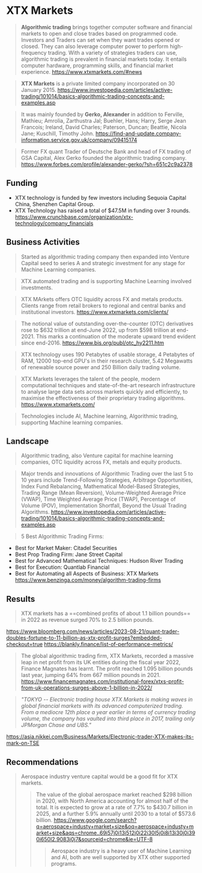 # **XTX Markets**

> **Algorithmic trading** brings together computer software and financial markets to open and close trades based on programmed code. Investors and Traders can set when they want trades opened or closed. They can also leverage computer power to perform high-frequency trading. With a variety of strategies traders can use, algorithmic trading is prevalent in financial markets today. It entails computer hardware, programming skills, and financial market experience.
https://www.xtxmarkets.com/#news

> **XTX Markets** is a private limited company incorporated on 30 January 2015. 
 https://www.investopedia.com/articles/active-trading/101014/basics-algorithmic-trading-concepts-and-examples.asp

> It was mainly founded by **Gerko, Alexander** in addition to Ferville, Mathieu; Amrolia, Zarthustra Jal; Buehler, Hans; Harry, Serge Jean Francois; Ireland, David Charles; Paterson, Duncan; Beattie, Nicola Jane; Kuschill, Timothy John.
https://find-and-update.company-information.service.gov.uk/company/09415174

> Former FX quant Trader of Deutsche Bank and head of FX trading of GSA Capital, Alex Gerko founded the algorithmic trading company. 
https://www.forbes.com/profile/alexander-gerko/?sh=651c2c9a2378

## Funding 

- XTX technology is funded by few investors including Sequoia Capital China, Shenzhen Capital Group. 
- XTX Technology has raised a total of $47.5M in funding over 3 rounds. 
https://www.crunchbase.com/organization/xtx-technology/company_financials

## Business Activities

> Started as algorithmic trading company then expanded into Venture Capital seed to series A and strategic investment for any stage for Machine Learning companies.

> XTX automated trading and is supporting Machine Learning involved investments. 

> XTX MArkets offers OTC liquidity across FX and metals products. Clients range from retail brokers to regional and central banks and institutional investors. 
https://www.xtxmarkets.com/clients/

> The notional value of outstanding over-the-counter (OTC) derivatives rose to $632 trillion at end-June 2022, up from $598 trillion at end-2021. This marks a continuation of the moderate upward trend evident since end-2016. 
https://www.bis.org/publ/otc_hy2211.htm

> XTX technology uses 190 Petabytes of usable storage, 4 Petabytes of RAM, 12000 top-end GPU's in their research cluster, 5.42 Megawatts of renewable source power and 250 Billion daily trading volume.

> XTX Markets leverages the talent of the people, modern computational techniques and state-of-the-art research infrastructure to analyse large data sets across markets quickly and efficiently, to maximise the effectiveness of their proprietary trading algorithms. 
https://www.xtxmarkets.com/

> Technologies include AI, Machine learning, Algorithmic trading, supporting Machine learning companies. 

## Landscape

> Algorithmic trading, also Venture capital for machine learning companies, OTC liquidity across FX, metals and equity products.

> Major trends and innovations of Algorithmic Trading over the last 5 to 10 years include Trend-Following Strategies, Arbitrage Opportunities, Index Fund Rebalancing, Mathematical Model-Based Strategies, Trading Range (Mean Reversion), Volume-Weighted Average Price (VWAP), Time Weighted Average Price (TWAP), Percentage of Volume (POV), Implementation Shortfall, Beyond the Usual Trading Algorithms. 
https://www.investopedia.com/articles/active-trading/101014/basics-algorithmic-trading-concepts-and-examples.asp

> 5 Best Algorithmic Trading Firms:
- Best for Market Maker: Citadel Securities
- Best Prop Trading Firm: Jane Street Capital
- Best for Advanced Mathematical Techniques: Hudson River Trading
- Best for Execution: Quantlab Financial 
- Best for Automating all Aspects of Business: XTX Markets
https://www.benzinga.com/money/algorithm-trading-firms

## Results

> XTX markets has a ==combined profits of about 1.1 billion pounds== in 2022 as revenue surged 70% to 2.5 billion pounds. 

https://www.bloomberg.com/news/articles/2023-08-21/quant-trader-doubles-fortune-to-11-billion-as-xtx-profit-surges?embedded-checkout=true
https://blankly.finance/list-of-performance-metrics/

> The global algorithmic trading firm, XTX Markets, recorded a massive leap in net profit from its UK entities during the fiscal year 2022, Finance Magnates has learnt. The profit reached 1.095 billion pounds last year, jumping 64% from 667 million pounds in 2021. 
https://www.financemagnates.com/institutional-forex/xtxs-profit-from-uk-operations-surges-above-1-billion-in-2022/

> *"TOKYO -- Electronic trading house XTX Markets is making waves in global financial markets with its advanced computerized trading. From a mediocre 12th place a year earlier in terms of currency trading volume, the company has vaulted into third place in 2017, trailing only JPMorgan Chase and UBS."* 

https://asia.nikkei.com/Business/Markets/Electronic-trader-XTX-makes-its-mark-on-TSE

## Recommendations

> Aerospace industry venture capital would be a good fit for XTX markets. 
>> The value of the global aerospace market reached $298 billion in 2020, with North America accounting for almost half of the total. It is expected to grow at a rate of 7.7% to $430.7 billion in 2025, and a further 5.9% annually until 2030 to a total of $573.6 billion.
https://www.google.com/search?q=aerospace+industy+market+size&oq=aerospace+industy+market+size&aqs=chrome..69i57j0i13i512j0i22i30l5j0i8i13i30j0i390i650l2.9083j0j7&sourceid=chrome&ie=UTF-8
>>> Aerospace industry is a heavy user of Machine Learning and AI, both are well supported by XTX other supported programs.

























